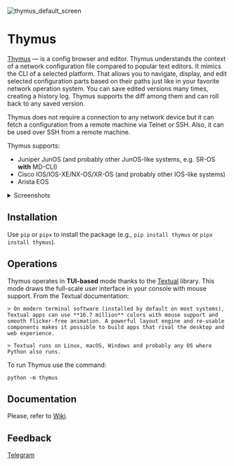 
![thymus_default_screen](https://github.com/blademd/thymus/assets/1499024/8c790c6a-7d11-4cd6-8283-52cf29e8472e)


# Thymus

[Thymus](https://en.wikipedia.org/wiki/Thymus_(plant)) — is a config browser and editor. Thymus understands the context of a network configuration file compared to popular text editors. It mimics the CLI of a selected platform. That allows you to navigate, display, and edit selected configuration parts based on their paths just like in your favorite network operation system. You can save edited versions many times, creating a history log. Thymus supports the diff among them and can roll back to any saved version.

Thymus does not require a connection to any network device but it can fetch a configuration from a remote machine via Telnet or SSH. Also, it can be used over SSH from a remote machine.

Thymus supports:

* Juniper JunOS (and probably other JunOS-like systems, e.g. SR-OS **with** MD-CLI)
* Cisco IOS/IOS-XE/NX-OS/XR-OS (and probably other IOS-like systems)
* Arista EOS

<details>
	<summary>Screenshots</summary>
	<hr>

 JunOS context screen

 ![thymus_junos_example](https://github.com/blademd/thymus/assets/1499024/e7b0afe9-2b0d-472b-8c6e-098a5fa1dd53)

 IOS context screen

 ![thymus_ios_example](https://github.com/blademd/thymus/assets/1499024/0dfe16c1-2e79-4175-9ca2-fea5882f176b)

 Compare/diff between two configs (JunOS is just as an example)

 ![thymus_junos_compare_example](https://github.com/blademd/thymus/assets/1499024/81b4b4fd-c1cb-4fe8-8e51-f8c435a71025)


</details>

## Installation

Use `pip` or `pipx` to install the package (e.g., `pip install thymus` or `pipx install thymus`).

## Operations

Thymus operates in **TUI-based** mode thanks to the [Textual](https://textual.textualize.io/) library. This mode draws the full-scale user interface in your console with mouse support. From the Textual documentation:

	> On modern terminal software (installed by default on most systems), Textual apps can use **16.7 million** colors with mouse support and smooth flicker-free animation. A powerful layout engine and re-usable components makes it possible to build apps that rival the desktop and web experience.

	> Textual runs on Linux, macOS, Windows and probably any OS where Python also runs.


To run Thymus use the command:
```
python -m thymus
```

## Documentation

Please, refer to [Wiki](https://github.com/blademd/thymus/wiki).

## Feedback

[Telegram](https://t.me/blademd)
